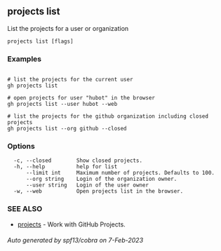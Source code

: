 ## projects list

List the projects for a user or organization

```
projects list [flags]
```

### Examples

```

# list the projects for the current user
gh projects list

# open projects for user "hubot" in the browser
gh projects list --user hubot --web

# list the projects for the github organization including closed projects
gh projects list --org github --closed

```

### Options

```
  -c, --closed        Show closed projects.
  -h, --help          help for list
      --limit int     Maximum number of projects. Defaults to 100.
      --org string    Login of the organization owner.
      --user string   Login of the user owner
  -w, --web           Open projects list in the browser.
```

### SEE ALSO

* [projects](projects.md)	 - Work with GitHub Projects.

###### Auto generated by spf13/cobra on 7-Feb-2023
